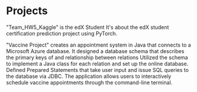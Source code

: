 # Projects
"Team_HW5_Kaggle" is the edX Student It's about the edX student certification prediction project using PyTorch. 

"Vaccine Project" creates an appointment system in Java that connects to a Microsoft Azure database. 
  It designed a database schema that describes the primary keys of and relationship between relations
  Utilized the schema to implement a Java class for each relation and set up the online database.
  Defined Prepared Statements that take user input and issue SQL queries to the database via JDBC.
  The application allows users to interactively schedule vaccine appointments through the command-line terminal.
